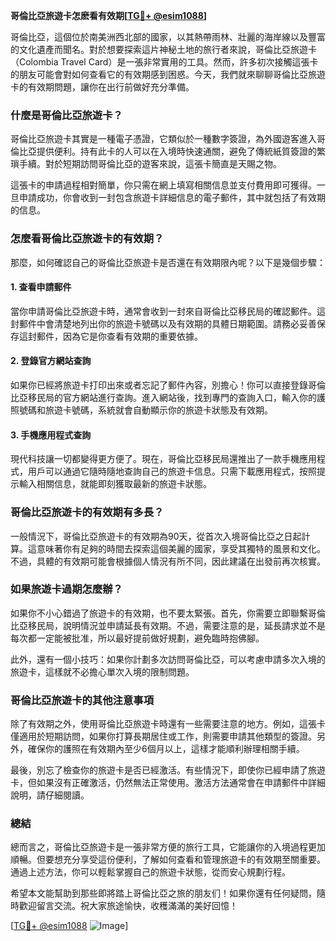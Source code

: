 **哥倫比亞旅遊卡怎麽看有效期[[TG💪+ @esim1088](https://t.me/s/esim1088)]**

哥倫比亞，這個位於南美洲西北部的國家，以其熱帶雨林、壯麗的海岸線以及豐富的文化遺產而聞名。對於想要探索這片神秘土地的旅行者來說，哥倫比亞旅遊卡（Colombia Travel Card）是一張非常實用的工具。然而，許多初次接觸這張卡的朋友可能會對如何查看它的有效期感到困惑。今天，我們就來聊聊哥倫比亞旅遊卡的有效期問題，讓你在出行前做好充分準備。

### 什麼是哥倫比亞旅遊卡？

哥倫比亞旅遊卡其實是一種電子憑證，它類似於一種數字簽證，為外國遊客進入哥倫比亞提供便利。持有此卡的人可以在入境時快速通關，避免了傳統紙質簽證的繁瑣手續。對於短期訪問哥倫比亞的遊客來說，這張卡簡直是天賜之物。

這張卡的申請過程相對簡單，你只需在網上填寫相關信息並支付費用即可獲得。一旦申請成功，你會收到一封包含旅遊卡詳細信息的電子郵件，其中就包括了有效期的信息。

### 怎麼看哥倫比亞旅遊卡的有效期？

那麼，如何確認自己的哥倫比亞旅遊卡是否還在有效期限內呢？以下是幾個步驟：

#### 1. 查看申請郵件

當你申請哥倫比亞旅遊卡時，通常會收到一封來自哥倫比亞移民局的確認郵件。這封郵件中會清楚地列出你的旅遊卡號碼以及有效期的具體日期範圍。請務必妥善保存這封郵件，因為它是你查看有效期的重要依據。

#### 2. 登錄官方網站查詢

如果你已經將旅遊卡打印出來或者忘記了郵件內容，別擔心！你可以直接登錄哥倫比亞移民局的官方網站進行查詢。進入網站後，找到專門的查詢入口，輸入你的護照號碼和旅遊卡號碼，系統就會自動顯示你的旅遊卡狀態及有效期。

#### 3. 手機應用程式查詢

現代科技讓一切都變得更方便了。現在，哥倫比亞移民局還推出了一款手機應用程式，用戶可以通過它隨時隨地查詢自己的旅遊卡信息。只需下載應用程式，按照提示輸入相關信息，就能即刻獲取最新的旅遊卡狀態。

### 哥倫比亞旅遊卡的有效期有多長？

一般情況下，哥倫比亞旅遊卡的有效期為90天，從首次入境哥倫比亞之日起計算。這意味著你有足夠的時間去探索這個美麗的國家，享受其獨特的風景和文化。不過，具體的有效期可能會根據個人情況有所不同，因此建議在出發前再次核實。

### 如果旅遊卡過期怎麼辦？

如果你不小心錯過了旅遊卡的有效期，也不要太緊張。首先，你需要立即聯繫哥倫比亞移民局，說明情況並申請延長有效期。不過，需要注意的是，延長請求並不是每次都一定能被批准，所以最好提前做好規劃，避免臨時抱佛腳。

此外，還有一個小技巧：如果你計劃多次訪問哥倫比亞，可以考慮申請多次入境的旅遊卡，這樣就不必擔心單次入境的限制問題。

### 哥倫比亞旅遊卡的其他注意事項

除了有效期之外，使用哥倫比亞旅遊卡時還有一些需要注意的地方。例如，這張卡僅適用於短期訪問，如果你打算長期居住或工作，則需要申請其他類型的簽證。另外，確保你的護照在有效期內至少6個月以上，這樣才能順利辦理相關手續。

最後，別忘了檢查你的旅遊卡是否已經激活。有些情況下，即使你已經申請了旅遊卡，但如果沒有正確激活，仍然無法正常使用。激活方法通常會在申請郵件中詳細說明，請仔細閱讀。

### 總結

總而言之，哥倫比亞旅遊卡是一張非常方便的旅行工具，它能讓你的入境過程更加順暢。但要想充分享受這份便利，了解如何查看和管理旅遊卡的有效期至關重要。通過上述方法，你可以輕鬆掌握自己的旅遊卡狀態，從而安心規劃行程。

希望本文能幫助到那些即將踏上哥倫比亞之旅的朋友们！如果你還有任何疑問，隨時歡迎留言交流。祝大家旅途愉快，收穫滿滿的美好回憶！

[[TG💪+ @esim1088](https://t.me/s/esim1088) ![Image](https://i.postimg.cc/4NQfJmqS/Snipaste-2025-05-13-00-14-12.png)]